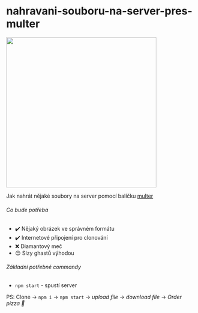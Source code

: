 # nahravani-souboru-na-server-pres-multer
<img src="https://memegenerator.net/img/instances/61505421/waiting-for-files-to-upload-like.jpg" width="400">

Jak nahrát nějaké soubory na server pomocí balíčku [multer](https://www.npmjs.com/package/multer)

###### Co bude potřeba
- ✔️ Nějaký obrázek ve správném formátu
- ✔️ Internetové připojení pro clonování
- ❌ Diamantový meč
- 😊 Slzy ghastů výhodou

###### Základní potřebné commandy
- `npm start` - spustí server

PS: Clone -> `npm i` -> `npm start` -> *upload file* -> *download file* -> *Order pizza 🍕*
